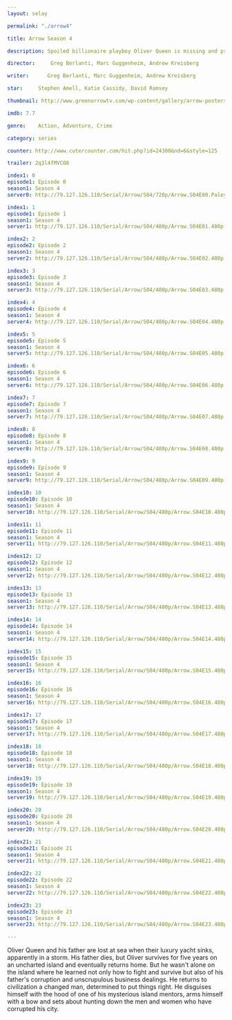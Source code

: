 ```yaml
---
layout: selay

permalink: "./arrow4"

title: Arrow Season 4

description: Spoiled billionaire playboy Oliver Queen is missing and presumed dead when his yacht is lost at sea. He returns five years later a changed man, determined to clean up the city as a hooded vigilante armed with a bow.

director:     Greg Berlanti, Marc Guggenheim, Andrew Kreisberg

writer:      Greg Berlanti, Marc Guggenheim, Andrew Kreisberg

star:     Stephen Amell, Katie Cassidy, David Ramsey

thumbnail: http://www.greenarrowtv.com/wp-content/gallery/arrow-posters/arrowposterclassic.jpg

imdb: 7.7

genre:    Action, Adventure, Crime 

category: series

counter: http://www.cutercounter.com/hit.php?id=24300&nd=6&style=125

trailer: 2q3l4fMVCO8

index1: 0
episode1: Episode 0
season1: Season 4
server0: http://79.127.126.110/Serial/Arrow/S04/720p/Arrow.S04E00.PaleyFest.Panel.720p.mkv

index1: 1
episode1: Episode 1
season1: Season 4
server1: http://79.127.126.110/Serial/Arrow/S04/480p/Arrow.S04E01.480p.mkv

index2: 2
episode2: Episode 2
season1: Season 4
server2: http://79.127.126.110/Serial/Arrow/S04/480p/Arrow.S04E02.480p.mkv

index3: 3
episode3: Episode 3
season1: Season 4
server3: http://79.127.126.110/Serial/Arrow/S04/480p/Arrow.S04E03.480p.mkv

index4: 4
episode4: Episode 4
season1: Season 4
server4: http://79.127.126.110/Serial/Arrow/S04/480p/Arrow.S04E04.480p.mkv

index5: 5
episode5: Episode 5
season1: Season 4
server5: http://79.127.126.110/Serial/Arrow/S04/480p/Arrow.S04E05.480p.mkv

index6: 6
episode6: Episode 6
season1: Season 4
server6: http://79.127.126.110/Serial/Arrow/S04/480p/Arrow.S04E06.480p.mkv

index7: 7
episode7: Episode 7
season1: Season 4
server7: http://79.127.126.110/Serial/Arrow/S04/480p/Arrow.S04E07.480p.mkv

index8: 8
episode8: Episode 8
season1: Season 4
server8: http://79.127.126.110/Serial/Arrow/S04/480p/Arrow.S04E08.480p.mkv

index9: 9
episode9: Episode 9
season1: Season 4
server9: http://79.127.126.110/Serial/Arrow/S04/480p/Arrow.S04E09.480p.mkv

index10: 10
episode10: Episode 10
season1: Season 4
server10: http://79.127.126.110/Serial/Arrow/S04/480p/Arrow.S04E10.480p.mkv

index11: 11
episode11: Episode 11
season1: Season 4
server11: http://79.127.126.110/Serial/Arrow/S04/480p/Arrow.S04E11.480p.mkv

index12: 12
episode12: Episode 12
season1: Season 4
server12: http://79.127.126.110/Serial/Arrow/S04/480p/Arrow.S04E12.480p.mkv

index13: 13
episode13: Episode 13
season1: Season 4
server13: http://79.127.126.110/Serial/Arrow/S04/480p/Arrow.S04E13.480p.mkv

index14: 14
episode14: Episode 14
season1: Season 4
server14: http://79.127.126.110/Serial/Arrow/S04/480p/Arrow.S04E14.480p.mkv

index15: 15
episode15: Episode 15
season1: Season 4
server15: http://79.127.126.110/Serial/Arrow/S04/480p/Arrow.S04E15.480p.mkv

index16: 16
episode16: Episode 16
season1: Season 4
server16: http://79.127.126.110/Serial/Arrow/S04/480p/Arrow.S04E16.480p.mkv

index17: 17
episode17: Episode 17
season1: Season 4
server17: http://79.127.126.110/Serial/Arrow/S04/480p/Arrow.S04E17.480p.mkv

index18: 18
episode18: Episode 18
season1: Season 4
server18: http://79.127.126.110/Serial/Arrow/S04/480p/Arrow.S04E18.480p.mkv

index19: 19
episode19: Episode 19
season1: Season 4
server19: http://79.127.126.110/Serial/Arrow/S04/480p/Arrow.S04E19.480p.mkv

index20: 20
episode20: Episode 20
season1: Season 4
server20: http://79.127.126.110/Serial/Arrow/S04/480p/Arrow.S04E20.480p.mkv

index21: 21
episode21: Episode 21
season1: Season 4
server21: http://79.127.126.110/Serial/Arrow/S04/480p/Arrow.S04E21.480p.mkv

index22: 22
episode22: Episode 22
season1: Season 4
server22: http://79.127.126.110/Serial/Arrow/S04/480p/Arrow.S04E22.480p.mkv

index23: 23
episode23: Episode 23
season1: Season 4
server23: http://79.127.126.110/Serial/Arrow/S04/480p/Arrow.S04E23.480p.mkv

---
```


Oliver Queen and his father are lost at sea when their luxury yacht sinks, apparently in a storm. His father dies, but Oliver survives for five years on an uncharted island and eventually returns home. But he wasn't alone on the island where he learned not only how to fight and survive but also of his father's corruption and unscrupulous business dealings. He returns to civilization a changed man, determined to put things right. He disguises himself with the hood of one of his mysterious island mentors, arms himself with a bow and sets about hunting down the men and women who have corrupted his city.